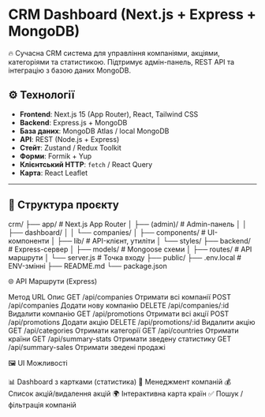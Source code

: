 # CRM Dashboard (Next.js + Express + MongoDB)

🔥 Сучасна CRM система для управління компаніями, акціями, категоріями та статистикою. Підтримує адмін-панель, REST API
та інтеграцію з базою даних MongoDB.

## ⚙️ Технології

- **Frontend**: Next.js 15 (App Router), React, Tailwind CSS
- **Backend**: Express.js + MongoDB
- **База даних**: MongoDB Atlas / local MongoDB
- **API**: REST (Node.js + Express)
- **Стейт**: Zustand / Redux Toolkit
- **Форми**: Formik + Yup
- **Клієнтський HTTP**: `fetch` / React Query
- **Карта**: React Leaflet

---

## 🧱 Структура проєкту

crm/
├── app/ # Next.js App Router
│ ├── (admin)/ # Admin-панель
│ │ ├── dashboard/
│ │ └── companies/
│ ├── components/ # UI-компоненти
│ ├── lib/ # API-клієнт, утиліти
│ └── styles/
├── backend/ # Express-сервер
│ ├── models/ # Mongoose схеми
│ ├── routes/ # API маршрути
│ └── server.js # Точка входу
├── public/
├── .env.local # ENV-змінні
├── README.md
└── package.json

🌐 API Маршрути (Express)

Метод URL Опис
GET /api/companies Отримати всі компанії
POST /api/companies Додати нову компанію
DELETE /api/companies/:id Видалити компанію
GET /api/promotions Отримати всі акції
POST /api/promotions Додати акцію
DELETE /api/promotions/:id Видалити акцію
GET /api/categories Отримати категорії
GET /api/countries Отримати країни
GET /api/summary-stats Отримати зведену статистику
GET /api/summary-sales Отримати зведені продажі

🖼 UI Можливості

📊 Dashboard з картками (статистика)
🏢 Менеджмент компаній
💰 Список акцій/видалення акцій
🌍 Інтерактивна карта країн
✅ Пошук / фільтрація компаній
